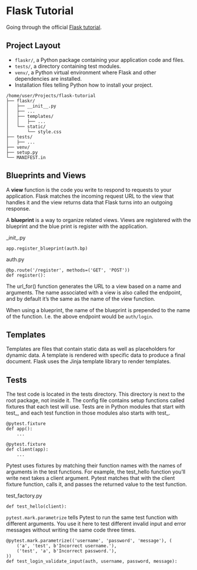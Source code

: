 # Flask Tutorial

Going through the official [Flask tutorial](http://flask.pocoo.org/docs/1.0/tutorial/).

## Project Layout

- `flaskr/`, a Python package containing your application code and files.
- `tests/`, a directory containing test modules.
- `venv/`, a Python virtual environment where Flask and other dependencies are installed.
- Installation files telling Python how to install your project.

```
/home/user/Projects/flask-tutorial
├── flaskr/
│   ├── __init__.py
│   ├── ...
│   ├── templates/
│   │   ├── ...
│   └── static/
│       └── style.css
├── tests/
│   ├── ...
├── venv/
├── setup.py
└── MANIFEST.in
```

## Blueprints and Views

A **view** function is the code you write to respond to requests to your application. Flask matches the incoming request URL to the view that handles it and the view returns data that Flask turns into an outgoing response. 

A **blueprint** is a way to organize related views. Views are registered with the blueprint and the blue print is register with the application. 

\__init__.py
```
app.register_blueprint(auth.bp)
```

auth.py
```
@bp.route('/register', methods=('GET', 'POST'))
def register():
```

The url_for() function generates the URL to a view based on a name and arguments. The name associated with a view is also called the endpoint, and by default it’s the same as the name of the view function.

When using a blueprint, the name of the blueprint is prepended to the name of the function. I.e. the above endpoint would be `auth/login`.

## Templates

Templates are files that contain static data as well as placeholders for dynamic data. A template is rendered with specific data to produce a final document. Flask uses the Jinja template library to render templates.

## Tests

The test code is located in the tests directory. This directory is next to the root package, not inside it. The config file contains setup functions called fixtures that each test will use. Tests are in Python modules that start with test_, and each test function in those modules also starts with test_.

```
@pytest.fixture
def app():
	...
	
@pytest.fixture
def client(app):
	...
```

Pytest uses fixtures by matching their function names with the names of arguments in the test functions. For example, the test_hello function you’ll write next takes a client argument. Pytest matches that with the client fixture function, calls it, and passes the returned value to the test function.

test_factory.py
```
def test_hello(client):
```

`pytest.mark.parametrize` tells Pytest to run the same test function with different arguments. You use it here to test different invalid input and error messages without writing the same code three times.

```
@pytest.mark.parametrize(('username', 'password', 'message'), (
    ('a', 'test', b'Incorrect username.'),
    ('test', 'a', b'Incorrect password.'),
))
def test_login_validate_input(auth, username, password, message):
```